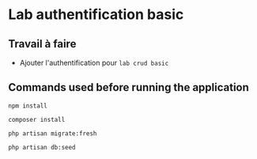 # Lab authentification basic

## Travail à faire

* Ajouter l'authentification pour `lab crud basic`


## Commands used before running the application

```shell
npm install
```

```shell
composer install
```

```shell
php artisan migrate:fresh
```

```shell
php artisan db:seed
```
